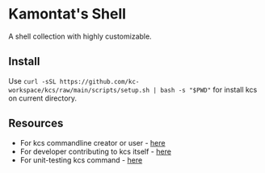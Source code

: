 # Kamontat's Shell

A shell collection with highly customizable.

## Install

Use `curl -sSL https://github.com/kc-workspace/kcs/raw/main/scripts/setup.sh | bash -s "$PWD"` for install kcs on current directory.

## Resources

- For kcs commandline creator or user - [here](./src/README.md)
- For developer contributing to kcs itself - [here](./CONTRIBUTING.md)
- For unit-testing kcs command - [here](./tests/README.md)
